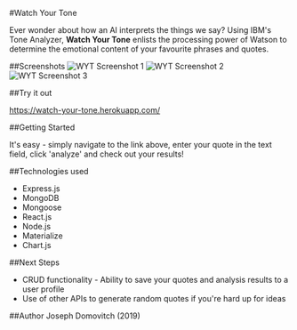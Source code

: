 #Watch Your Tone

Ever wonder about how an AI interprets the things we say? Using IBM's Tone Analyzer, **Watch Your Tone** enlists the processing power of Watson to determine the emotional content of your favourite phrases and quotes.

##Screenshots
![WYT Screenshot 1](https://i.ibb.co/bz2xvKC/Screen-Shot-2019-09-10-at-4-21-54-PM.png)
![WYT Screenshot 2](https://i.ibb.co/DYWGbfS/Screen-Shot-2019-09-11-at-9-45-48-AM.png)
![WYT Screenshot 3](https://i.ibb.co/JmjPjMv/Screen-Shot-2019-09-11-at-9-46-01-AM.png)

##Try it out

<https://watch-your-tone.herokuapp.com/>

##Getting Started

It's easy - simply navigate to the link above, enter your quote in the text field, click 'analyze' and check out your results!

##Technologies used

- Express.js
- MongoDB
- Mongoose
- React.js
- Node.js
- Materialize
- Chart.js

##Next Steps

- CRUD functionality - Ability to save your quotes and analysis results to a user profile
- Use of other APIs to generate random quotes if you're hard up for ideas

##Author
Joseph Domovitch (2019)






